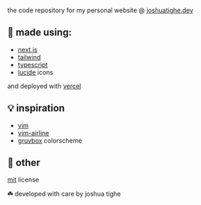 the code repository for my personal website @ [joshuatighe.dev](https://joshuatighe.dev)

## 🔧 made using:

- [next.js](https://nextjs.org/)
- [tailwind](https://tailwindcss.com/)
- [typescript](https://www.typescriptlang.org/)
- [lucide](https://lucide.dev/) icons

and deployed with [vercel](https://vercel.com/home)

## 💡 inspiration

- [vim](https://www.vim.org/)
- [vim-airline](https://github.com/vim-airline/vim-airline)
- [gruvbox](https://github.com/morhetz/gruvbox) colorscheme

## 🪪 other

[mit](https://opensource.org/license/mit) license

☘️ developed with care by joshua tighe
